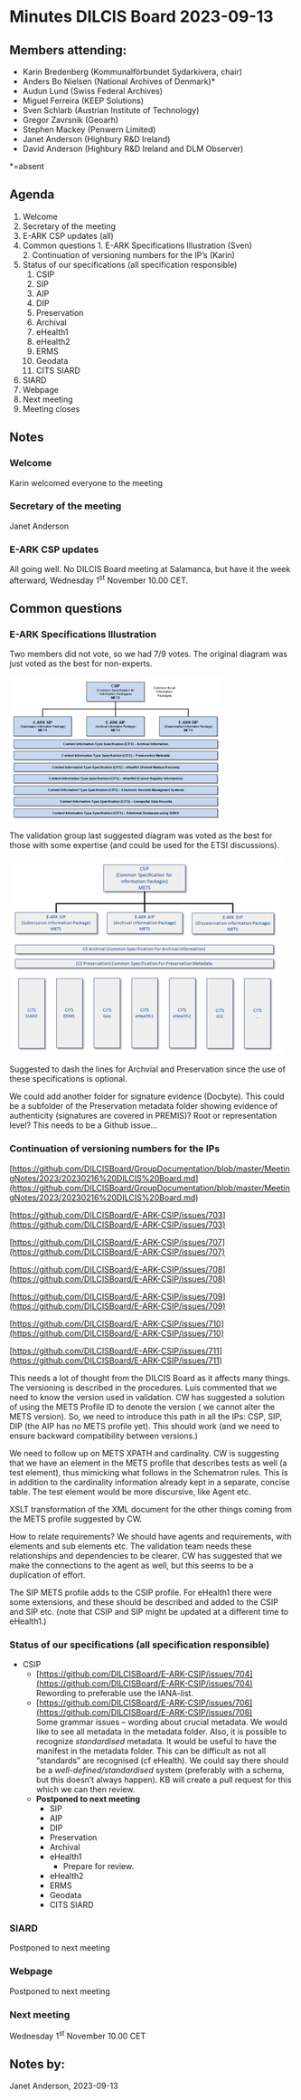 # **Minutes DILCIS Board 2023-09-13**


## **Members attending:**



* Karin Bredenberg (Kommunalförbundet Sydarkivera, chair)
* Anders Bo Nielsen (National Archives of Denmark)*
* Audun Lund (Swiss Federal Archives)
* Miguel Ferreira (KEEP Solutions)
* Sven Schlarb (Austrian Institute of Technology)
* Gregor Zavrsnik (Geoarh)
* Stephen Mackey (Penwern Limited)
* Janet Anderson (Highbury R&D Ireland)
* David Anderson (Highbury R&D Ireland and DLM Observer)

*=absent


## **Agenda**



1. Welcome 
2. Secretary of the meeting  
3. E-ARK CSP updates (all) 
4. Common questions 
        1. E-ARK Specifications Illustration (Sven)  
        2. Continuation of versioning numbers for the IP’s (Karin) 
5. Status of our specifications (all specification responsible) 
    1. CSIP 
    2. SIP 
    3. AIP 
    4. DIP 
    5. Preservation 
    6. Archival 
    7. eHealth1 
    8. eHealth2 
    9. ERMS 
    10. Geodata 
    11. CITS SIARD 
6. SIARD 
7. Webpage 
8. Next meeting 
9. Meeting closes 

## **Notes**


### Welcome

Karin welcomed everyone to the meeting 


### Secretary of the meeting
Janet Anderson  


### E-ARK CSP updates
All going well. No DILCIS Board meeting at Salamanca, but have it the week afterward, Wednesday 1<sup>st</sup> November 10.00 CET. 


## Common questions 
### E-ARK Specifications Illustration  
Two members did not vote, so we had 7/9 votes. The original diagram was just voted as the best for non-experts. 

![Image 1](https://github.com/DILCISBoard/GroupDocumentation/blob/master/MeetingNotes/2023/20230815%20Images/Image1.png)

The validation group last suggested diagram was voted as the best for those with some expertise (and could be used for the ETSI discussions). 

![Image 6](https://github.com/DILCISBoard/GroupDocumentation/blob/master/MeetingNotes/2023/20230815%20Images/Image6.png)

Suggested to dash the lines for Archvial and Preservation since the use of these specifications is optional.

We could add another folder for signature evidence (Docbyte). This could be a subfolder of the Preservation metadata folder showing evidence of authenticity (signatures are covered in PREMIS)? Root or representation level? This needs to be a Github issue…


### Continuation of versioning numbers for the IPs

[https://github.com/DILCISBoard/GroupDocumentation/blob/master/MeetingNotes/2023/20230216%20DILCIS%20Board.md](https://github.com/DILCISBoard/GroupDocumentation/blob/master/MeetingNotes/2023/20230216%20DILCIS%20Board.md)

[https://github.com/DILCISBoard/E-ARK-CSIP/issues/703](https://github.com/DILCISBoard/E-ARK-CSIP/issues/703) 

[https://github.com/DILCISBoard/E-ARK-CSIP/issues/707](https://github.com/DILCISBoard/E-ARK-CSIP/issues/707) 

[https://github.com/DILCISBoard/E-ARK-CSIP/issues/708](https://github.com/DILCISBoard/E-ARK-CSIP/issues/708) 

[https://github.com/DILCISBoard/E-ARK-CSIP/issues/709](https://github.com/DILCISBoard/E-ARK-CSIP/issues/709) 

[https://github.com/DILCISBoard/E-ARK-CSIP/issues/710](https://github.com/DILCISBoard/E-ARK-CSIP/issues/710) 

[https://github.com/DILCISBoard/E-ARK-CSIP/issues/711](https://github.com/DILCISBoard/E-ARK-CSIP/issues/711) 

This needs a lot of thought from the DILCIS Board as it affects many things. The versioning is described in the procedures. Luís commented that we need to know the version used in validation. CW has suggested a solution of using the METS Profile ID to denote the version ( we cannot alter the METS version). So, we need to introduce this path in all the IPs: CSP, SIP, DIP (the AIP has no METS profile yet). This should work (and we need to ensure backward compatibility between versions.)

We need to follow up on METS XPATH and cardinality. CW is suggesting that we have an element in the METS profile that describes tests as well (a test element), thus mimicking what follows in the Schematron rules. This is in addition to the cardinality information already kept in a separate, concise table. The test element would be more discursive, like Agent etc.

XSLT transformation of the XML document for the other things coming from the METS profile suggested by CW.

How to relate requirements? We should have agents and requirements, with elements and sub elements etc. The validation team needs these relationships and dependencies to be clearer. CW has suggested that we make the connections to the agent as well, but this seems to be a duplication of effort.

The SIP METS profile adds to the CSIP profile. For eHealth1 there were some extensions, and these should be described and added to the CSIP and SIP etc. (note that CSIP and SIP might be updated at a different time to eHealth1.)


### Status of our specifications (all specification responsible) 
* CSIP 
    * [https://github.com/DILCISBoard/E-ARK-CSIP/issues/704](https://github.com/DILCISBoard/E-ARK-CSIP/issues/704)  \
Rewording to preferable use the IANA-list.
    * [https://github.com/DILCISBoard/E-ARK-CSIP/issues/706](https://github.com/DILCISBoard/E-ARK-CSIP/issues/706)  \
Some grammar issues – wording about crucial metadata. We would like to see all metadata in the metadata folder. Also, it is possible to recognize _standardised_ metadata. It would be useful to have the manifest in the metadata folder. This can be difficult as not all “standards” are recognised (cf eHealth). We could say there should be a _well-defined/standardised_ system (preferably with a schema, but this doesn’t always happen). KB will create a pull request for this which we can then review.
    * **Postponed to next meeting**
        * SIP 
        * AIP
        * DIP
        * Preservation
        * Archival
        * eHealth1 
            * Prepare for review.
        * eHealth2 
        * ERMS 
        * Geodata 
        * CITS SIARD

 


### SIARD 
Postponed to next meeting


### Webpage 
Postponed to next meeting


### Next meeting 
Wednesday 1<sup>st</sup> November 10.00 CET


## **Notes by:**

Janet Anderson, 2023-09-13

